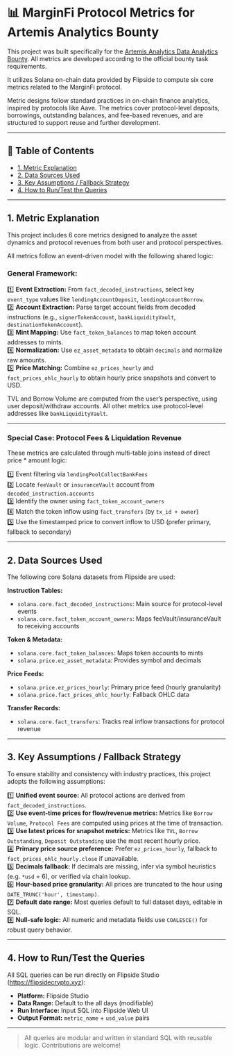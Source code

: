 # 📊 MarginFi Protocol Metrics for Artemis Analytics Bounty

This project was built specifically for the [Artemis Analytics Data Analytics Bounty](https://earn.superteam.fun/listing/artemis-analytics-data-analytics-bounty/). All metrics are developed according to the official bounty task requirements.

It utilizes Solana on-chain data provided by Flipside to compute six core metrics related to the MarginFi protocol.

Metric designs follow standard practices in on-chain finance analytics, inspired by protocols like Aave. The metrics cover protocol-level deposits, borrowings, outstanding balances, and fee-based revenues, and are structured to support reuse and further development.

---

## 📑 Table of Contents

- [1. Metric Explanation](#1-metric-explanation)
- [2. Data Sources Used](#2-data-sources-used)
- [3. Key Assumptions / Fallback Strategy](#3-key-assumptions--fallback-strategy)
- [4. How to Run/Test the Queries](#4-how-to-runtest-the-queries)

---

## 1. Metric Explanation

This project includes 6 core metrics designed to analyze the asset dynamics and protocol revenues from both user and protocol perspectives.

All metrics follow an event-driven model with the following shared logic:

### General Framework:

1️⃣ **Event Extraction:** From `fact_decoded_instructions`, select key `event_type` values like `lendingAccountDeposit`, `lendingAccountBorrow`.  
2️⃣ **Account Extraction:** Parse target account fields from decoded instructions (e.g., `signerTokenAccount`, `bankLiquidityVault`, `destinationTokenAccount`).  
3️⃣ **Mint Mapping:** Use `fact_token_balances` to map token account addresses to mints.  
4️⃣ **Normalization:** Use `ez_asset_metadata` to obtain `decimals` and normalize raw amounts.  
5️⃣ **Price Matching:** Combine `ez_prices_hourly` and `fact_prices_ohlc_hourly` to obtain hourly price snapshots and convert to USD.  

TVL and Borrow Volume are computed from the user’s perspective, using user deposit/withdraw accounts. All other metrics use protocol-level addresses like `bankLiquidityVault`.

---

### Special Case: Protocol Fees & Liquidation Revenue

These metrics are calculated through multi-table joins instead of direct price * amount logic:

1️⃣ Event filtering via `lendingPoolCollectBankFees`  
2️⃣ Locate `feeVault` or `insuranceVault` account from `decoded_instruction.accounts`  
3️⃣ Identify the owner using `fact_token_account_owners`  
4️⃣ Match the token inflow using `fact_transfers` (by `tx_id + owner`)  
5️⃣ Use the timestamped price to convert inflow to USD (prefer primary, fallback to secondary)

---

## 2. Data Sources Used

The following core Solana datasets from Flipside are used:

**Instruction Tables:**  
- `solana.core.fact_decoded_instructions`: Main source for protocol-level events  
- `solana.core.fact_token_account_owners`: Maps feeVault/insuranceVault to receiving accounts  

**Token & Metadata:**  
- `solana.core.fact_token_balances`: Maps token accounts to mints  
- `solana.price.ez_asset_metadata`: Provides symbol and decimals  

**Price Feeds:**  
- `solana.price.ez_prices_hourly`: Primary price feed (hourly granularity)  
- `solana.price.fact_prices_ohlc_hourly`: Fallback OHLC data  

**Transfer Records:**  
- `solana.core.fact_transfers`: Tracks real inflow transactions for protocol revenue

---

## 3. Key Assumptions / Fallback Strategy

To ensure stability and consistency with industry practices, this project adopts the following assumptions:

1️⃣ **Unified event source:** All protocol actions are derived from `fact_decoded_instructions`.  
2️⃣ **Use event-time prices for flow/revenue metrics:** Metrics like `Borrow Volume`, `Protocol Fees` are computed using prices at the time of transaction.  
3️⃣ **Use latest prices for snapshot metrics:** Metrics like `TVL`, `Borrow Outstanding`, `Deposit Outstanding` use the most recent hourly price.  
4️⃣ **Primary price source preference:** Prefer `ez_prices_hourly`, fallback to `fact_prices_ohlc_hourly.close` if unavailable.  
5️⃣ **Decimals fallback:** If decimals are missing, infer via symbol heuristics (e.g. `*usd` = 6), or verified via chain lookup.  
6️⃣ **Hour-based price granularity:** All prices are truncated to the hour using `DATE_TRUNC('hour', timestamp)`.  
7️⃣ **Default date range:** Most queries default to full dataset days, editable in SQL.  
8️⃣ **Null-safe logic:** All numeric and metadata fields use `COALESCE()` for robust query behavior.

---

## 4. How to Run/Test the Queries

All SQL queries can be run directly on Flipside Studio (https://flipsidecrypto.xyz):

- **Platform:** Flipside Studio  
- **Data Range:** Default to the all days (modifiable)  
- **Run Interface:** Input SQL into Flipside Web UI  
- **Output Format:** `metric_name` + `usd_value` pairs  

---

> All queries are modular and written in standard SQL with reusable logic. Contributions are welcome!
